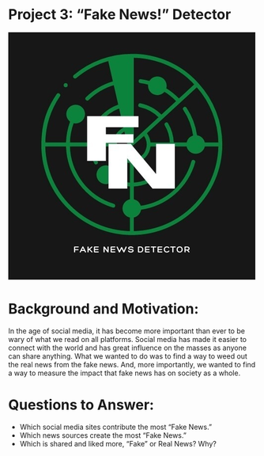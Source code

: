 
# Project 3: “Fake News!” Detector


![Logo](Image/fake_news_logo.jpg)

# Background and Motivation: 

In the age of social media, it has become more important than ever to be wary of what we read on all platforms. Social media has made it easier to connect with the world and has great influence on the masses as anyone can share anything. What we wanted to do was to find a way to weed out the real news from the fake news. And, more importantly, we wanted to find a way to measure the impact that fake news has on society as a whole.

# Questions to Answer:

  * Which social media sites contribute the most “Fake News.”
  * Which news sources create the most “Fake News.”
  * Which is shared and liked more, “Fake” or Real News? Why?
